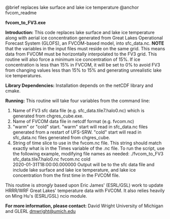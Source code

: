 @brief replaces lake surface and lake ice temperature @anchor fvcom_readme

**fvcom_to_FV3.exe**

**Introduction:**
 This code replaces lake surface and lake ice temperature along
 with aerial ice concentration generated from Great Lakes 
 Operational Forecast System (GLOFS), an FVCOM-based model, into 
 sfc_data.nc.
 **NOTE** that the variables in the input files must reside on 
 the same grid. This means data from FVCOM must be horizontally 
 interpolated to the FV3 grid. This routine will also force a 
 minimum ice concentration of 15%. If ice concentration is less 
 than 15% in FVCOM, it will be set to 0% to avoid FV3 from 
 changing values less than 15% to 15% and generating unrealistic 
 lake ice temperatures.

**Library Dependencies:**
 Installation depends on the netCDF library and cmake.

**Running:**
 This routine will take four variables from the command line:
 1. Name of FV3 sfc data file (e.g. sfc_data.tile7.halo0.nc)
   which is generated from chgres_cube.exe.
 2. Name of FVCOM data file in netcdf format (e.g. fvcom.nc)
 3. "warm" or "cold" start. "warm" start will read in 
    sfc_data.nc files generated from a restart of UFS-SRW.
    "cold" start will read in sfc_data.nc files generated 
    from chgres_cube. 
 4. String of time slice to use in the fvcom.nc file. This string
    should match exactly what is in the Times variable of the .nc file.
 To run the script, use the following example, modifying file
 names as needed:
   ./fvcom_to_FV3 sfc_data.tile7.halo0.nc fvcom.nc cold \
     2020-01-31T18:00:00.000000
 Output will be to the sfc data file and include lake surface 
 and lake ice temperature, and lake ice concentration from the 
 first time in the FVCOM file.


This routine is *strongly* based upon Eric James' (ESRL/GSL) work
 to update HRRR/WRF Great Lakes' temperature data with FVCOM.
 It also relies heavily on Ming Hu's (ESRL/GSL) ncio module.

**For more information, please contact:**
 David Wright
 University of Michigan and GLERL
 dmwright@umich.edu
